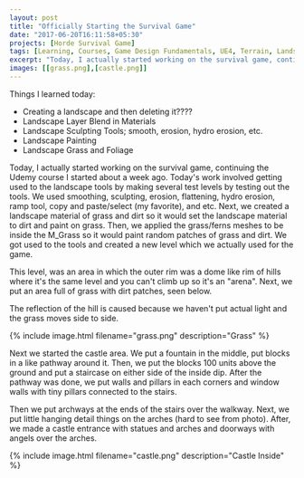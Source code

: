 ```yaml
---
layout: post
title: "Officially Starting the Survival Game"
date: "2017-06-20T16:11:58+05:30"
projects: [Horde Survival Game]
tags: [Learning, Courses, Game Design Fundamentals, UE4, Terrain, Landscape, Environmental Artistry, Level Design]
excerpt: "Today, I actually started working on the survival game, continuing the Udemy course I started about a week ago"
images: [[grass.png],[castle.png]]
---
```


Things I learned today:
- Creating a landscape and then deleting it????
- Landscape Layer Blend in Materials
- Landscape Sculpting Tools; smooth, erosion, hydro erosion, etc.
- Landscape Painting
- Landscape Grass and Foliage

Today, I actually started working on the survival game, continuing the Udemy course I started about a week ago. Today's work involved getting used to the landscape tools by making several test levels by testing out the tools. We used smoothing, sculpting, erosion, flattening, hydro erosion, ramp tool, copy and paste/select (my favorite), and etc. Next, we created a landscape material of grass and dirt so it would set the landscape material to dirt and paint on grass. Then, we applied the grass/ferns meshes to be inside the M_Grass so it would paint random patches of grass and dirt. We got used to the tools and created a new level which we actually used for the game.

This level, was an area in which the outer rim was a dome like rim of hills where it's the same level and you can't climb up so it's an "arena". Next, we put an area full of grass with dirt patches, seen below.

The reflection of the hill is caused because we haven't put actual light and the grass moves side to side.

{% include image.html filename="grass.png" description="Grass" %}

Next we started the castle area. We put a fountain in the middle, put blocks in a like pathway around it. Then, we put the blocks 100 units above the ground and put a staircase on either side of the inside dip. After the pathway was done, we put walls and pillars in each corners and window walls with tiny pillars connected to the stairs. 

Then we put archways at the ends of the stairs over the walkway. Next, we put little hanging detail things on the arches (hard to see from photo). After, we made a castle entrance with statues and arches and doorways with angels over the arches.

{% include image.html filename="castle.png" description="Castle Inside" %}
